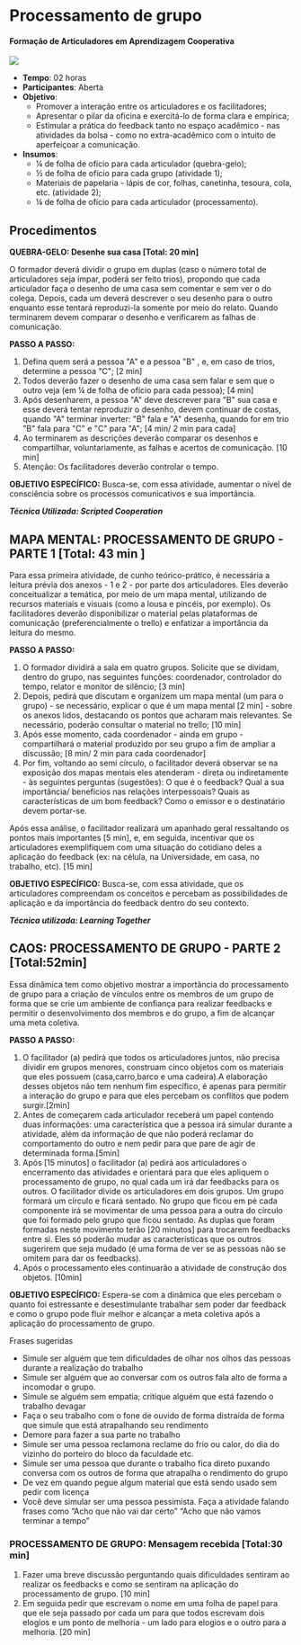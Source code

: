 # Processamento de grupo
#### Formação de Articuladores em Aprendizagem Cooperativa

![](image.jpg)

- **Tempo**: 02 horas
- **Participantes**:  Aberta
- **Objetivo**:
    - Promover a interação entre os articuladores e os facilitadores;
    - Apresentar o pilar da oficina e exercitá-lo de forma clara e empírica;
    - Estimular a prática do feedback tanto no espaço acadêmico - nas atividades da bolsa - como no extra-acadêmico com o intuito de aperfeiçoar a comunicação.
- **Insumos**:
    - ¼ de folha de ofício para cada articulador (quebra-gelo);
    - ½ de folha de ofício para cada grupo (atividade 1);
    - Materiais de papelaria - lápis de cor, folhas, canetinha, tesoura, cola, etc. (atividade 2);
    - ¼ de folha de ofício para cada articulador (processamento).

## Procedimentos
**QUEBRA-GELO: Desenhe sua casa [Total: 20 min]**

O formador deverá dividir o grupo em duplas (caso o número total de articuladores seja ímpar, poderá ser feito trios), propondo que cada articulador faça o desenho de uma casa sem comentar e sem ver o do colega. Depois, cada um deverá descrever o seu desenho para o outro enquanto esse tentará reproduzi-la somente por meio do relato. Quando terminarem devem comparar o desenho e verificarem as falhas de comunicação.

**PASSO A PASSO:**

1. Defina quem será a pessoa "A" e a pessoa "B" , e, em caso de trios, determine a pessoa "C"; [2 min]
2. Todos deverão fazer o desenho de uma casa sem falar e sem que o outro veja (em ¼ de folha de ofício para cada pessoa); [4 min]
3. Após desenharem, a pessoa "A" deve descrever para "B" sua casa e esse deverá tentar reproduzir o desenho, devem continuar de costas, quando "A" terminar inverter: "B" fala e "A" desenha, quando for em trio "B" fala para "C" e "C" para "A"; [4 min/ 2 min para cada]
4. Ao terminarem as descrições deverão comparar os desenhos e compartilhar, voluntariamente, as falhas e acertos de comunicação. [10 min]
5. Atenção: Os facilitadores deverão controlar o tempo.

**OBJETIVO ESPECÍFICO:** Busca-se, com essa atividade, aumentar o nível de consciência sobre os processos comunicativos e sua importância.

_**Técnica Utilizada: Scripted Cooperation**_

## MAPA MENTAL: PROCESSAMENTO DE GRUPO - PARTE 1 [Total: 43 min ]

Para essa primeira atividade, de cunho teórico-prático, é necessária a leitura prévia dos anexos - 1 e 2 - por parte dos articuladores. Eles deverão conceitualizar a temática, por meio de um mapa mental, utilizando de recursos materiais e visuais (como a lousa e pincéis, por exemplo). Os facilitadores deverão disponibilizar o material pelas plataformas de comunicação (preferencialmente o trello) e enfatizar a importância da leitura do mesmo.

**PASSO A PASSO:**

1. O formador dividirá a sala em quatro grupos. Solicite que se dividam, dentro do grupo, nas seguintes funções: coordenador, controlador do tempo, relator e monitor de silêncio; [3 min]
2. Depois, pedirá que discutam e organizem um mapa mental (um para o grupo) - se necessário, explicar o que é um mapa mental [2 min] - sobre os anexos lidos, destacando os pontos que acharam mais relevantes. Se necessário, poderão consultar o material no trello; [10 min]
3. Após esse momento, cada coordenador - ainda em grupo - compartilhará o material produzido por seu grupo a fim de ampliar a discussão; [8 min/ 2 min para cada coordenador]
4. Por fim, voltando ao semi círculo, o facilitador deverá observar se na exposição dos mapas mentais eles atenderam - direta ou indiretamente - às seguintes perguntas (sugestões): O que é o feedback? Qual a sua importância/ benefícios nas relações interpessoais? Quais as características de um bom feedback? Como o emissor e o destinatário devem portar-se.

Após essa análise, o facilitador realizará um apanhado geral ressaltando os pontos mais importantes [5 min], e, em seguida, incentivar que os articuladores exemplifiquem com uma situação do cotidiano deles a aplicação do feedback (ex: na célula, na Universidade, em casa, no trabalho, etc). [15 min]

**OBJETIVO ESPECÍFICO:** Busca-se, com essa atividade, que os articuladores compreendam os conceitos e percebam as possibilidades de aplicação e da importância do feedback dentro do seu contexto.

_**Técnica utilizada: Learning Together**_

## CAOS: PROCESSAMENTO DE GRUPO - PARTE 2 [Total:52min]

Essa dinâmica tem como objetivo mostrar a importância do processamento de grupo para a criação de vínculos entre os membros de um grupo de forma que se crie um ambiente de confiança para realizar feedbacks e permitir o desenvolvimento dos membros e do grupo, a fim de alcançar uma meta coletiva.

**PASSO A PASSO:**

1. O facilitador (a) pedirá que todos os articuladores juntos, não precisa dividir em grupos menores, construam cinco objetos com os materiais que eles possuem (casa,carro,barco e uma cadeira).A elaboração desses objetos não tem nenhum fim específico, é apenas para permitir a interação do grupo e para que eles percebam os  conflitos que podem surgir.[2min]
2. Antes de começarem cada articulador receberá um papel contendo duas informações: uma característica que a pessoa irá simular  durante a atividade, além da informação de que não poderá reclamar do comportamento do outro e nem pedir para que pare de agir de determinada forma.[5min]
3. Após [15 minutos] o facilitador (a) pedirá aos articuladores o encerramento das atividades e orientará para que eles apliquem o processamento de grupo, no qual cada um irá dar feedbacks para os outros. O facilitador divide os articuladores em dois grupos. Um grupo formará um círculo e ficará sentado.  No grupo que ficou em pé cada componente irá se movimentar de uma pessoa para a outra do círculo que foi formado pelo grupo que ficou sentado. As duplas que foram formadas neste movimento terão [20 minutos] para trocarem feedbacks entre si.  Eles só poderão mudar as características que os outros sugerirem que seja mudado (é uma forma de ver se as pessoas não se omitem para dar os feedbacks). 
4. Após o processamento eles continuarão a atividade de construção dos objetos. [10min]
 
**OBJETIVO ESPECÍFICO:** Espera-se com a dinâmica que eles percebam o quanto foi estressante e desestimulante trabalhar sem poder dar feedback e como o grupo pode fluir melhor e alcançar a meta coletiva após a aplicação do processamento de grupo.

Frases sugeridas 
- Simule ser alguém que tem dificuldades de olhar nos olhos das pessoas durante a realização do trabalho
- Simule ser alguém que ao conversar com os outros fala alto de forma a incomodar o grupo.
- Simule se alguém sem empatia; critique alguém que está fazendo o trabalho devagar
- Faça o seu trabalho com o fone de ouvido de forma distraída de forma que simule que está atrapalhando seu rendimento
- Demore para fazer a sua parte no trabalho
- Simule ser uma pessoa reclamona reclame do frio ou calor, do dia do vizinho do porteiro do bloco da faculdade etc.
- Simule ser uma pessoa que durante o trabalho fica direto puxando conversa com os outros de forma que atrapalha o rendimento do grupo
- De vez em quando pegue algum material que está sendo usado sem pedir com licença
- Você deve simular ser uma pessoa pessimista. Faça a atividade falando frases como “Acho que não vai dar certo” “Acho que não vamos terminar a tempo”


### PROCESSAMENTO DE GRUPO: Mensagem recebida [Total:30 min]

1. Fazer uma breve discussão perguntando quais dificuldades sentiram ao realizar os feedbacks e como se sentiram na aplicação do processamento de grupo. [10 min]
2. Em seguida pedir que escrevam o nome em uma folha de papel para que ele seja passado por cada um para que todos escrevam dois elogios e um ponto de melhoria - um lado para elogios e o outro para a melhoria. [20 min]